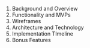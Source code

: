 1. Background and Overview
2. Functionality and MVPs
3. Wireframes
4. Architecture and Technology
5. Implementation TImeline
6. Bonus Features
